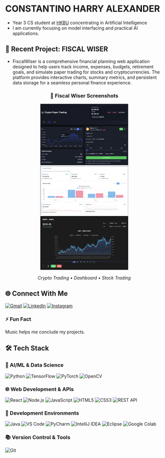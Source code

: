 # CONSTANTINO HARRY ALEXANDER 

- Year 3 CS student at [HKBU](https://www.comp.hkbu.edu.hk/v1/) concentrating in Artificial Intelligence
- I am currently focusing on model interfacing and practical AI applications.

## 💼 Recent Project: **FISCAL WISER**
- FiscalWiser is a comprehensive financial planning web application designed to help users track income, expenses, budgets, retirement goals, and simulate paper trading for stocks and cryptocurrencies. The platform provides interactive charts, summary metrics, and persistent data storage for a seamless personal finance experience.
  

<div align="center">

### 🚀 Fiscal Wiser Screenshots

<img src="./demoCryptoTrading.jpeg" width="280" />
<img src="./demoDashboard.jpeg" width="280" />
<img src="./demoStockTrading.png" width="280" />

<br>

<em>Crypto Trading • Dashboard • Stock Trading</em>

</div>

## 🌐 Connect With Me

[![Gmail](https://img.shields.io/badge/Gmail-harryconstantino16@gmail.com-D14836?style=flat-square&logo=gmail&logoColor=white)](mailto:harryconstantino16@gmail.com)
[![LinkedIn](https://img.shields.io/badge/LinkedIn-Harry%20Alexander%20Constantino-0077B5?style=flat-square&logo=linkedin&logoColor=white)](https://www.linkedin.com/in/harry-alexander-constantino/)
[![Instagram](https://img.shields.io/badge/Instagram-@ConstantinoHarry-E4405F?style=flat-square&logo=instagram&logoColor=white)](https://www.instagram.com/constantinoharry/)

 ### ⚡ Fun Fact
 Music helps me conclude my projects. 

## 🛠️ Tech Stack

### 🤖 AI/ML & Data Science
![Python](https://img.shields.io/badge/Python-3776AB?style=for-the-badge&logo=python&logoColor=white)
![TensorFlow](https://img.shields.io/badge/TensorFlow-FF6F00?style=for-the-badge&logo=tensorflow&logoColor=white)
![PyTorch](https://img.shields.io/badge/PyTorch-EE4C2C?style=for-the-badge&logo=pytorch&logoColor=white)
![OpenCV](https://img.shields.io/badge/OpenCV-5C3EE8?style=for-the-badge&logo=opencv&logoColor=white)

### 🌐 Web Development & APIs
![React](https://img.shields.io/badge/React-20232A?style=for-the-badge&logo=react&logoColor=61DAFB)
![Node.js](https://img.shields.io/badge/Node.js-339933?style=for-the-badge&logo=nodedotjs&logoColor=white)
![JavaScript](https://img.shields.io/badge/JavaScript-F7DF1E?style=for-the-badge&logo=javascript&logoColor=black)
![HTML5](https://img.shields.io/badge/HTML5-E34F26?style=for-the-badge&logo=html5&logoColor=white)
![CSS3](https://img.shields.io/badge/CSS3-1572B6?style=for-the-badge&logo=css3&logoColor=white)
![REST API](https://img.shields.io/badge/REST_API-FF6C37?style=for-the-badge&logo=json&logoColor=white)


### 🔧 Development Environments
![Java](https://img.shields.io/badge/Java-ED8B00?style=for-the-badge&logo=openjdk&logoColor=white)
![VS Code](https://img.shields.io/badge/VS_Code-007ACC?style=for-the-badge&logo=visualstudiocode&logoColor=white)
![PyCharm](https://img.shields.io/badge/PyCharm-000000?style=for-the-badge&logo=pycharm&logoColor=white)
![IntelliJ IDEA](https://img.shields.io/badge/IntelliJ_IDEA-000000?style=for-the-badge&logo=intellijidea&logoColor=white)
![Eclipse](https://img.shields.io/badge/Eclipse-2C2255?style=for-the-badge&logo=eclipse&logoColor=white)
![Google Colab](https://img.shields.io/badge/Google_Colab-F9AB00?style=for-the-badge&logo=googlecolab&logoColor=white)

### 📚 Version Control & Tools
![Git](https://img.shields.io/badge/Git-F05032?style=for-the-badge&logo=git&logoColor=white)
<!---
ConstantinoHarry/ConstantinoHarry is a ✨ special ✨ repository because its `README.md` (this file) appears on your GitHub profile.
You can click the Preview link to take a look at your changes.
--->
